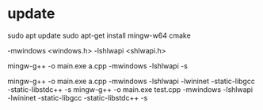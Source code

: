 # update
sudo apt update
sudo apt-get install mingw-w64 cmake

-mwindows  <windows.h>
-lshlwapi  <shlwapi.h>


mingw-g++ -o main.exe a.cpp -mwindows -lshlwapi -s

mingw-g++ -o main.exe a.cpp -mwindows -lshlwapi -lwininet -static-libgcc -static-libstdc++ -s
mingw-g++ -o main.exe test.cpp -mwindows -lshlwapi -lwininet -static-libgcc -static-libstdc++ -s